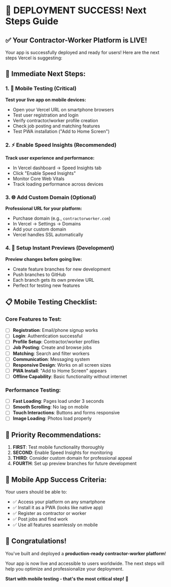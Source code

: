 # 🎉 **DEPLOYMENT SUCCESS! Next Steps Guide**

## ✅ **Your Contractor-Worker Platform is LIVE!**

Your app is successfully deployed and ready for users! Here are the next steps Vercel is suggesting:

## 🚀 **Immediate Next Steps:**

### **1. 📱 Mobile Testing (Critical)**
**Test your live app on mobile devices:**
- Open your Vercel URL on smartphone browsers
- Test user registration and login
- Verify contractor/worker profile creation  
- Check job posting and matching features
- Test PWA installation ("Add to Home Screen")

### **2. ⚡ Enable Speed Insights (Recommended)**
**Track user experience and performance:**
- In Vercel dashboard → Speed Insights tab
- Click "Enable Speed Insights"
- Monitor Core Web Vitals
- Track loading performance across devices

### **3. 🌐 Add Custom Domain (Optional)**
**Professional URL for your platform:**
- Purchase domain (e.g., `contractorworker.com`)
- In Vercel → Settings → Domains
- Add your custom domain
- Vercel handles SSL automatically

### **4. 🔄 Setup Instant Previews (Development)**
**Preview changes before going live:**
- Create feature branches for new development
- Push branches to GitHub
- Each branch gets its own preview URL
- Perfect for testing new features

## 📋 **Mobile Testing Checklist:**

### **Core Features to Test:**
- [ ] **Registration**: Email/phone signup works
- [ ] **Login**: Authentication successful  
- [ ] **Profile Setup**: Contractor/worker profiles
- [ ] **Job Posting**: Create and browse jobs
- [ ] **Matching**: Search and filter workers
- [ ] **Communication**: Messaging system
- [ ] **Responsive Design**: Works on all screen sizes
- [ ] **PWA Install**: "Add to Home Screen" appears
- [ ] **Offline Capability**: Basic functionality without internet

### **Performance Testing:**
- [ ] **Fast Loading**: Pages load under 3 seconds
- [ ] **Smooth Scrolling**: No lag on mobile
- [ ] **Touch Interactions**: Buttons and forms responsive
- [ ] **Image Loading**: Photos load properly

## 🎯 **Priority Recommendations:**

1. **FIRST**: Test mobile functionality thoroughly
2. **SECOND**: Enable Speed Insights for monitoring
3. **THIRD**: Consider custom domain for professional appeal
4. **FOURTH**: Set up preview branches for future development

## 📱 **Mobile App Success Criteria:**

Your users should be able to:
- ✅ Access your platform on any smartphone
- ✅ Install it as a PWA (looks like native app)
- ✅ Register as contractor or worker
- ✅ Post jobs and find work
- ✅ Use all features seamlessly on mobile

## 🎉 **Congratulations!**

You've built and deployed a **production-ready contractor-worker platform**! 

Your app is now live and accessible to users worldwide. The next steps will help you optimize and professionalize your deployment.

**Start with mobile testing - that's the most critical step!** 📱